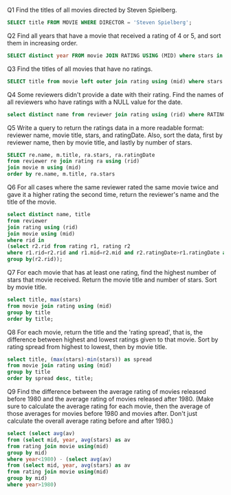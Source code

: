 Q1
Find the titles of all movies directed by Steven Spielberg.

```sql
SELECT title FROM MOVIE WHERE DIRECTOR = 'Steven Spielberg';
```

Q2
Find all years that have a movie that received a rating of 4 or 5, and sort them in increasing order.

```sql
SELECT distinct year FROM movie JOIN RATING USING (MID) where stars in (4, 5) order by year asc;
````

Q3
Find the titles of all movies that have no ratings. 

```sql
SELECT title from movie left outer join rating using (mid) where stars is null;
```

Q4
Some reviewers didn't provide a date with their rating. Find the names of all reviewers who have ratings with a NULL value for the date.

```sql
select distinct name from reviewer join rating using (rid) where RATINGDATE is null;
```

Q5
Write a query to return the ratings data in a more readable format: reviewer name, movie title, stars, and ratingDate. Also, sort the data, first by reviewer name, then by movie title, and lastly by number of stars. 

```sql
SELECT re.name, m.title, ra.stars, ra.ratingDate
from reviewer re join rating ra using (rid)
join movie m using (mid)
order by re.name, m.title, ra.stars
```

Q6
For all cases where the same reviewer rated the same movie twice and gave it a higher rating the second time, return the reviewer's name and the title of the movie. 

```sql
select distinct name, title
from reviewer
join rating using (rid)
join movie using (mid)
where rid in 
(select r2.rid from rating r1, rating r2 
where r1.rid=r2.rid and r1.mid=r2.mid and r2.ratingDate>r1.ratingDate and r2.stars>r1.stars 
group by(r2.rid));
```

Q7
For each movie that has at least one rating, find the highest number of stars that movie received. Return the movie title and number of stars. Sort by movie title. 

```sql
select title, max(stars)
from movie join rating using (mid)
group by title
order by title;
```

Q8
For each movie, return the title and the 'rating spread', that is, the difference between highest and lowest ratings given to that movie. Sort by rating spread from highest to lowest, then by movie title. 

```sql
select title, (max(stars)-min(stars)) as spread
from movie join rating using (mid)
group by title
order by spread desc, title;
```

Q9
Find the difference between the average rating of movies released before 1980 and the average rating of movies released after 1980. (Make sure to calculate the average rating for each movie, then the average of those averages for movies before 1980 and movies after. Don't just calculate the overall average rating before and after 1980.) 

```sql
select (select avg(av)
from (select mid, year, avg(stars) as av 
from rating join movie using(mid) 
group by mid) 
where year<1980) - (select avg(av)
from (select mid, year, avg(stars) as av 
from rating join movie using(mid) 
group by mid) 
where year>1980)
```